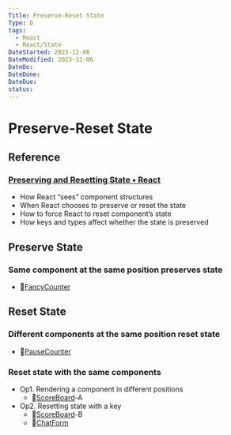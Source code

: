 ```yaml
---
Title: Preserve-Reset State
Type: D
tags:
  - React
  - React/State
DateStarted: 2023-12-06
DateModified: 2023-12-06
DateDo: 
DateDone: 
DateDue: 
status:
---
```


# Preserve-Reset State

## Reference

### [Preserving and Resetting State • React](https://beta.reactjs.org/learn/preserving-and-resetting-state)
- How React “sees” component structures
- When React chooses to preserve or reset the state
- How to force React to reset component’s state
- How keys and types affect whether the state is preserved

## Preserve State

### Same component at the same position preserves state
- 📌[FancyCounter](FancyCounter.md)

## Reset State

### Different components at the same position reset state
- 📌[PauseCounter](PauseCounter.md)

### Reset state with the same components
- Op1. Rendering a component in different positions
    - 📌[ScoreBoard](ScoreBoard.md)-A
- Op2. Resetting state with a key
    - 📌[ScoreBoard](ScoreBoard.md)-B
    - 📌[ChatForm](ChatForm.md)